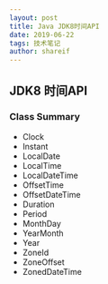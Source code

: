 ```yaml
---
layout: post
title: Java JDK8时间API
date: 2019-06-22
tags: 技术笔记
author: shareif
---
```


## JDK8 时间API 

### Class Summary

* Clock
* Instant
* LocalDate
* LocalTime
* LocalDateTime
* OffsetTime
* OffsetDateTime
* Duration
* Period
* MonthDay
* YearMonth
* Year
* ZoneId
* ZoneOffset
* ZonedDateTime

